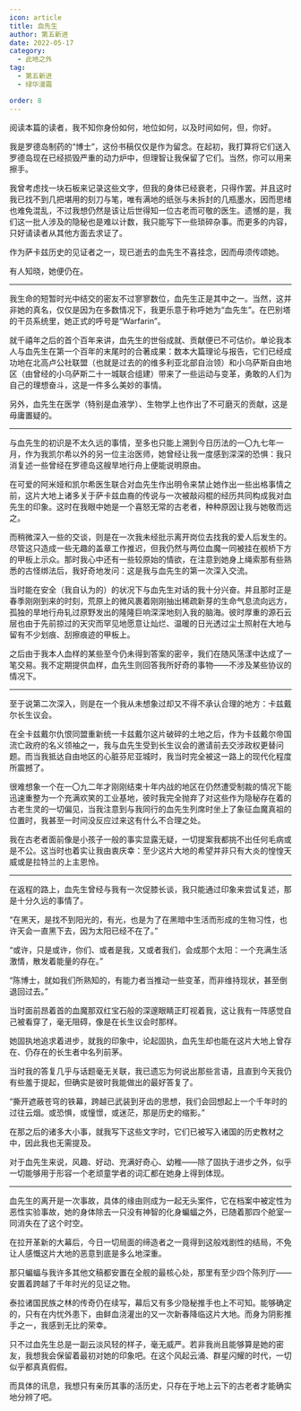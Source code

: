 ```yaml
---
icon: article
title: 血先生
author: 第五新进
date: 2022-05-17
category:
  - 此地之外
tag:
  - 第五新进
  - 绿华漫霜

order: 8
---
```


阅读本篇的读者，我不知你身份如何，地位如何，以及时间如何，但，你好。

<!-- more -->

我是罗德岛制药的“博士”，这份书稿仅仅是作为留念。在起初，我打算将它们送入罗德岛现在已经损毁严重的动力炉中，但理智让我保留了它们。当然，你可以用来擦手。

我曾考虑找一块石板来记录这些文字，但我的身体已经衰老，只得作罢。并且这时我已找不到几把堪用的刻刀与笔，唯有满地的纸张与未拆封的几瓶墨水，因而思绪也难免混乱，不过我想仍然是该让后世得知一位古老而可敬的医生。遗憾的是，我们这一批人涉及的隐秘也是难以计数，我只能写下一些琐碎杂事。而更多的内容，只好请读者从其他方面去求证了。

作为萨卡兹历史的见证者之一，现已逝去的血先生不喜挂念，因而毋须传颂她。

有人知晓，她便仍在。

---

我生命的短暂时光中结交的密友不过寥寥数位，血先生正是其中之一。当然，这并非她的真名，仅仅是因为在多数情况下，我更乐意于称呼她为“血先生”。在巴别塔的干员系统里，她正式的呼号是“Warfarin”。

就千禧年之后的首个百年来讲，血先生的世俗成就、贡献便已不可估价。单论我本人与血先生在第一个百年的末尾时的合著成果：数本大篇理论与报告，它们已经成功地在北高卢公社联盟（也就是过去的的维多利亚北部自治领）和小乌萨斯自由地区（由曾经的小乌萨斯二十一城联合组建）带来了一些运动与变革，勇敢的人们为自己的理想奋斗，这是一件多么美妙的事情。

另外，血先生在医学（特别是血液学）、生物学上也作出了不可磨灭的贡献，这是毋庸置疑的。

---

与血先生的初识是不太久远的事情，至多也只能上溯到今日历法的一〇九七年一月，作为我凯尔希以外的另一位主治医师，她曾经让我一度感到深深的恐惧：我只消复述一些曾经在罗德岛这艘旱地行舟上便能说明原由。

在可爱的阿米娅和凯尔希医生联合对血先生作出明令来禁止她作出一些出格事情之前，这片大地上诸多关于萨卡兹血裔的传说与一次被敲闷棍的经历共同构成我对血先生的印象。这时在我眼中她是一个喜怒无常的古老者，种种原因让我与她敬而远之。

而稍微深入一些的交谈，则是在一次我未经批示离开岗位去找我的爱人后发生的。尽管这只造成一些无趣的盖章工作推迟，但我仍然与两位血魔一同被挂在舰桥下方的甲板上示众。那时我心中还有一些较原始的情欲，在注意到她身上绳索那有些熟悉的古怪绑法后，我好奇地发问：这是我与血先生的第一次深入交流。

当时能在安全（我自认为的）的状况下与血先生对话的我十分兴奋。并且那时正是春季刚刚到来的时刻，荒原上的微风裹着刚刚抽出稀疏新芽的生命气息流向远方，孤独的旱地行舟轧过原野发出的隆隆巨响深深地刻入我的脑海。彼时厚重的源石云层也由于先前掠过的天灾而罕见地愿意让灿烂、温暖的日光透过尘土照射在大地与留有不少划痕、刮擦痕迹的甲板上。

之后由于我本人血样的某些至今仍未得到答案的密辛，我们在随风荡漾中达成了一笔交易。我不定期提供血样，血先生则回答我所好奇的事物——不涉及某些协议的情况下。

---

至于说第二次深入，则是在一个我从未想象过却又不得不承认合理的地方：卡兹戴尔长生议会。

在全卡兹戴尔仇恨同盟重新统一卡兹戴尔这片破碎的土地之后，作为卡兹戴尔帝国流亡政府的名义领袖之一，我与血先生受到长生议会的邀请前去交涉政权更替问题。而当我抵达自由地区的心脏芬尼亚城时，我当时完全被这一路上的现代化程度所震撼了。

很难想象一个在一〇九二年才刚刚结束十年内战的地区在仍然遭受制裁的情况下能迅速重整为一个充满欢笑的工业基地，彼时我完全抛弃了对这些作为隐秘存在着的古老生灵的一切偏见，当我注意到与我同行的血先生列席时坐上了象征血魔真祖的位置时，我甚至一时间没反应过来这有什么不合理之处。

我在古老者面前像是小孩子一般的事实显露无疑，一切提案我都挑不出任何毛病或是不公。这当时也着实让我由衷庆幸：至少这片大地的希望并非只有大炎的惶惶天威或是拉特兰的上主恩怜。

---

在返程的路上，血先生曾经与我有一次促膝长谈，我只能通过印象来尝试复述，那是十分久远的事情了。

“在黑天，是找不到阳光的，有光，也是为了在黑暗中生活而形成的生物习性，也许天会一直黑下去，因为太阳已经不在了。”

“或许，只是或许，你们、或者是我，又或者我们，会成那个太阳：一个充满生活激情，散发着能量的存在。”

“陈博士，就如我们所熟知的，有能力者当推动一些变革，而非维持现状，甚至倒退回过去。”

当时面前昂着首的血魔那双红宝石般的深邃眼睛正盯视着我，这让我有一阵感觉自己被看穿了，毫无阻碍，像是在长生议会时那样。

她固执地追求着进步，就我的印象中，论起固执，血先生却也能在这片大地上曾存在、仍存在的长生者中名列前茅。

当时我的答复几乎与话题毫无关联，我已遗忘为何说出那些言语，且直到今天我仍有些羞于提起，但确实是彼时我能做出的最好答复了。

“撕开遮蔽苍穹的铁幕，跨越已武装到牙齿的思想，我们会回想起上一个千年时的过往云烟。或恐惧，或憧憬，或迷茫，那是历史的缩影。”

在那之后的诸多大小事，就我写下这些文字时，它们已被写入诸国的历史教材之中，因此我也无需提及。

对于血先生来说，风趣、好动、充满好奇心、幼稚——除了固执于进步之外，似乎一切能够用于形容一个老顽童学者的词汇都在她身上得到体现。

---

血先生的离开是一次事故，具体的缘由则成为一起无头案件，它在档案中被定性为恶性实验事故，她的身体除去一只没有神智的化身蝙蝠之外，已随着那四个舱室一同消失在了这个时空。

在拉开革新的大幕后，今日一切局面的缔造者之一竟得到这般戏剧性的结局，不免让人感慨这片大地的恶意到底是多么地深重。

那只蝙蝠与我许多其他文稿都安置在全舰的最核心处，那里有至少四个陈列厅——安置着跨越了千年时光的见证之物。

泰拉诸国民族之林的传奇仍在续写，幕后又有多少隐秘推手也上不可知。能够确定的，只有在内忧外患下，由鲜血浇灌出的又一次新春降临这片大地。而身为阴影推手之一，我感到无比的荣幸。

只不过血先生总是一副云淡风轻的样子，毫无威严。若非我尚且能够算是她的密友，我想我会保留着最初对她的印象吧。在这个风起云涌、群星闪耀的时代，一切似乎都真真假假。

而具体的讯息，我想只有亲历其事的活历史，只存在于地上云下的古老者才能确实地分辨了吧。<eod />

<FakeAds />